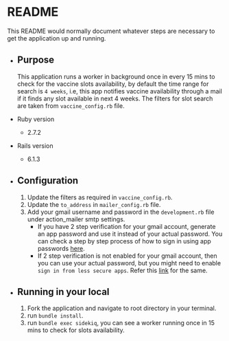 # README

This README would normally document whatever steps are necessary to get the
application up and running.

* Purpose
  -
  This application runs a worker in background once in every 15 mins to check for the vaccine slots availability, by default the time range for search is `4 weeks`, i.e, this app notifies vaccine availability through a mail if it finds any slot available in next 4 weeks. The filters for slot search are taken from `vaccine_config.rb` file.
* Ruby version
  - 2.7.2

* Rails version
  - 6.1.3

* Configuration
  -
  1. Update the filters as required in `vaccine_config.rb`.
  2. Update the `to_address` in `mailer_config.rb` file.
  3. Add your gmail username and password in the `development.rb` file under action_mailer smtp settings.
      * If you have 2 step verification for your gmail account, generate an app password and use it instead of your actual password. You can check a step by step process of how to sign in using app passwords [here](https://support.google.com/mail/answer/185833?hl=en-GB).
      * If 2 step verification is not enabled for your gmail account, then you can use your actual password, but you might need to enable `sign in from less secure apps`. Refer this [link](https://support.google.com/accounts/answer/6010255?hl=en#zippy=%2Cif-less-secure-app-access-is-on-for-your-account) for the same.

* Running in your local
  - 
  1. Fork the application and navigate to root directory in your terminal.
  2. run `bundle install`.
  3. run `bundle exec sidekiq`, you can see a worker running once in 15 mins to check for slots availability.

